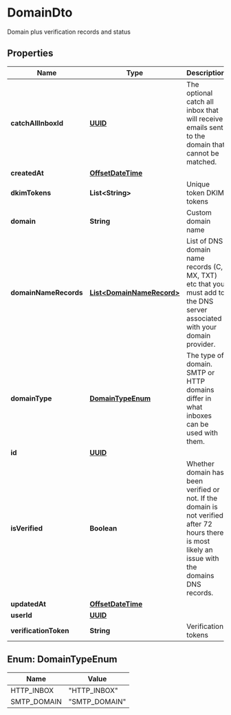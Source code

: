 

# DomainDto

Domain plus verification records and status
## Properties

Name | Type | Description | Notes
------------ | ------------- | ------------- | -------------
**catchAllInboxId** | [**UUID**](UUID) | The optional catch all inbox that will receive emails sent to the domain that cannot be matched. |  [optional]
**createdAt** | [**OffsetDateTime**](OffsetDateTime) |  | 
**dkimTokens** | **List&lt;String&gt;** | Unique token DKIM tokens |  [optional]
**domain** | **String** | Custom domain name |  [optional]
**domainNameRecords** | [**List&lt;DomainNameRecord&gt;**](DomainNameRecord) | List of DNS domain name records (C, MX, TXT) etc that you must add to the DNS server associated with your domain provider. |  [optional]
**domainType** | [**DomainTypeEnum**](#DomainTypeEnum) | The type of domain. SMTP or HTTP domains differ in what inboxes can be used with them. |  [optional]
**id** | [**UUID**](UUID) |  | 
**isVerified** | **Boolean** | Whether domain has been verified or not. If the domain is not verified after 72 hours there is most likely an issue with the domains DNS records. |  [optional]
**updatedAt** | [**OffsetDateTime**](OffsetDateTime) |  | 
**userId** | [**UUID**](UUID) |  | 
**verificationToken** | **String** | Verification tokens |  [optional]



## Enum: DomainTypeEnum

Name | Value
---- | -----
HTTP_INBOX | &quot;HTTP_INBOX&quot;
SMTP_DOMAIN | &quot;SMTP_DOMAIN&quot;



